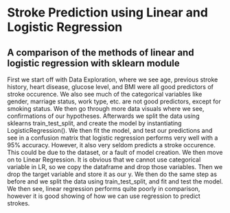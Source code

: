 # Stroke Prediction using Linear and Logistic Regression

## A comparison of the methods of linear and logistic regression with sklearn module
                                        
First we start off with Data Exploration, where we see age, previous stroke history, heart disease, glucose level, and BMI were all good predictors of stroke occurence. We also see much of the categorical variables like gender, marriage status, work type, etc. are not 
good predictors, except for smoking status. We then go through more data visuals where we see, confirmations of our hypotheses. Afterwards we split the data using sklearns train_test_split, and create the model by instantiating LogisticRegression(). We then fit the model,
and test our predictions and see in a confusion matrix that logistic regression performs very well with a 95% accuracy. However, it also very seldom predicts a stroke occurence. This could be due to the dataset, or a fault of model creation. We then move on to Linear 
Regression. It is obvious that we cannot use categorical variable in LR, so we copy the dataframe and drop those variables. Then we drop the target variable and store it as our y. We then do the same step as before and we split the data using train_test_split, and fit 
and test the model. We then see, linear regression performs quite poorly in comparison, however it is good showing of how we can use regression to predict strokes.
